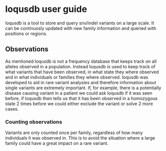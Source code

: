 # loqusdb user guide

loqusdb is a tool to store and query snv/indel variants on a large scale. It can be continuosly updated with new family information and queried with positions or regions.

## Observations

As mentioned loqusdb is not a frequency database that keeps track on all alleles observed in a population. Instead loqusdb is used to keep track of what variants that have been observed, in what state they where observed and in what individuals or families they where observed. loqusdb was developed to aid in rare variant analysies and therefore information about single variants are extremely important. If, for example, there is a potentially disease causing variant in a patient we could ask loqusdb if it was seen before, if loqusdb then tells us that it has been observed in a homozygous state 2 times before we could either exclude the variant or solve 2 more cases.

### Counting observations

Variants are only counted once per family, regardless of how many individuals it was observed in. This is to avoid the situation where a large family could have a great impact on a rare variant.
